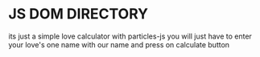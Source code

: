 # JS DOM DIRECTORY
its just a simple love calculator with particles-js
you will just have to enter your love's one name with
our name and press on calculate button 
